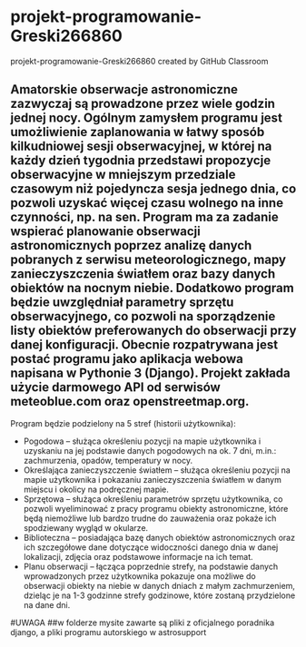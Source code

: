# projekt-programowanie-Greski266860
projekt-programowanie-Greski266860 created by GitHub Classroom
## Amatorskie obserwacje astronomiczne zazwyczaj są prowadzone przez wiele godzin jednej nocy. Ogólnym zamysłem programu jest umożliwienie zaplanowania w łatwy sposób kilkudniowej sesji obserwacyjnej, w której na każdy dzień tygodnia przedstawi propozycje obserwacyjne w mniejszym przedziale czasowym niż pojedyncza sesja jednego dnia, co pozwoli uzyskać więcej czasu wolnego na inne czynności, np. na sen. Program ma za zadanie wspierać planowanie obserwacji astronomicznych poprzez analizę danych pobranych z serwisu meteorologicznego, mapy zanieczyszczenia światłem oraz bazy danych obiektów na nocnym niebie. Dodatkowo program będzie uwzględniał parametry sprzętu obserwacyjnego, co pozwoli na sporządzenie listy obiektów preferowanych do obserwacji przy danej konfiguracji. Obecnie rozpatrywana jest postać programu jako aplikacja webowa napisana w Pythonie 3 (Django). Projekt zakłada użycie darmowego API od serwisów meteoblue.com oraz openstreetmap.org. 
Program będzie podzielony na 5 stref (historii użytkownika):
-	Pogodowa – służąca określeniu pozycji na mapie użytkownika i uzyskaniu na jej podstawie danych pogodowych na ok. 7 dni, m.in.: zachmurzenia, opadów, temperatury w nocy.
-	Określająca zanieczyszczenie światłem – służąca określeniu pozycji na mapie użytkownika i pokazaniu zanieczyszczenia światłem w danym miejscu i okolicy na podręcznej mapie.
-	Sprzętowa – służąca określeniu parametrów sprzętu użytkownika, co pozwoli wyeliminować z pracy programu obiekty astronomiczne, które będą niemożliwe lub bardzo trudne do zauważenia oraz pokaże ich spodziewany wygląd w okularze.
-	Biblioteczna – posiadająca bazę danych obiektów astronomicznych oraz ich szczegółowe dane dotyczące widoczności danego dnia w danej lokalizacji, zdjęcia oraz podstawowe informacje na ich temat. 
-	Planu obserwacji – łącząca poprzednie strefy, na podstawie danych wprowadzonych przez użytkownika pokazuje ona możliwe do obserwacji obiekty na niebie w danych dniach z małym zachmurzeniem, dzieląc je na 1-3 godzinne strefy godzinowe, które zostaną przydzielone na dane dni. 

#UWAGA
##w folderze mysite zawarte są pliki z oficjalnego poradnika django, a pliki programu autorskiego w astrosupport
